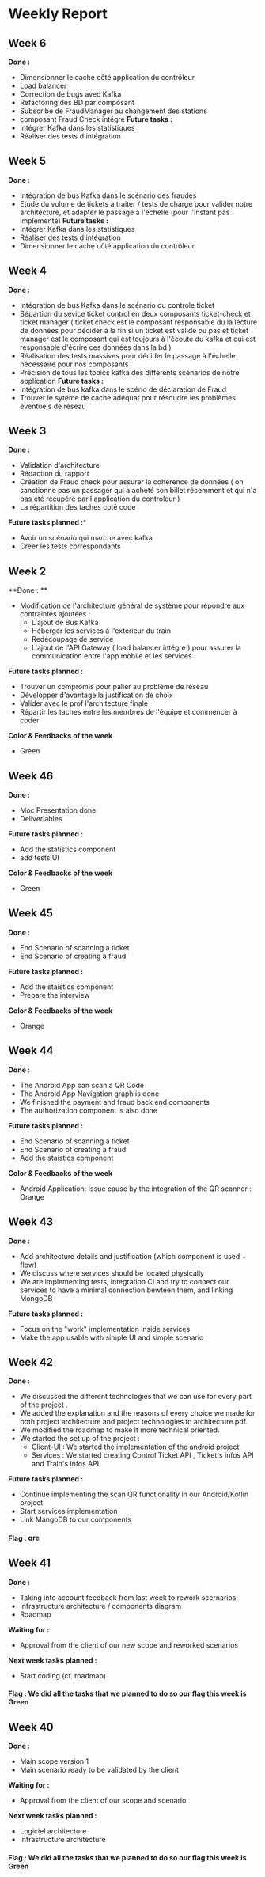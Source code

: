 # Weekly  Report

## Week 6
**Done :** 
 - Dimensionner le cache côté application du contrôleur
 - Load balancer
 - Correction de bugs avec Kafka
 - Refactoring des BD par composant
 - Subscribe de FraudManager au changement des stations
 - composant Fraud Check intégré
**Future tasks :** 
- Intégrer Kafka dans les statistiques
- Réaliser des tests d'intégration


## Week 5
**Done :** 
 - Intégration de bus Kafka dans le scénario des fraudes 
 - Etude du volume de tickets à traiter / tests de charge pour valider notre architecture, et adapter le passage à l'échelle (pour l'instant pas implémenté)
**Future tasks :** 
- Intégrer Kafka dans les statistiques
- Réaliser des tests d'intégration
- Dimensionner le cache côté application du contrôleur

## Week 4 
**Done :** 
 - Intégration de bus Kafka dans le scénario du controle ticket 
 - Sépartion du sevice ticket control en deux composants ticket-check et ticket manager ( ticket check est le composant responsable du la lecture de données pour décider à la fin si un ticket est valide ou pas et ticket manager est le composant qui est toujours à l'écoute du kafka et qui est responsable d'écrire ces données dans la bd ) 
 - Réalisation des tests massives pour décider le passage à l'échelle nécessaire pour nos composants 
 - Précision de tous les topics kafka des différents scénarios de notre application
**Future tasks :** 
- Intégration de bus kafka dans le scério de déclaration de Fraud 
- Trouver le sytème de cache adéquat pour résoudre les problèmes éventuels de réseau 

## Week 3 
**Done :**
 - Validation d'architecture 
 - Rédaction du rapport 
 - Création de Fraud check pour assurer la cohérence de données ( on sanctionne pas un passager qui a acheté son billet récemment et qui n'a pas été récupéré par l'application du controleur )
 - La répartition des taches coté code 
 
 
**Future tasks planned :*** 
- Avoir un scénario qui marche avec kafka 
- Créer les tests correspondants 

## Week 2 
**Done : **
 - Modification de l'architecture général de système pour répondre aux contraintes ajoutées : 
   * L'ajout de Bus Kafka 
   * Héberger les services à l'exterieur du train 
   * Redécoupage de service 
   * L'ajout de l'API Gateway ( load balancer intégré ) pour assurer la communication entre l'app mobile et les services 

**Future tasks planned :**
- Trouver un compromis pour palier au problème de réseau 
- Développer d'avantage la justification de choix 
- Valider avec le prof l'architecture finale 
- Répartir les taches entre les membres de l'équipe et commencer à coder 

**Color & Feedbacks of the week**
- Green

## Week 46
**Done :**
- Moc Presentation done 
- Deliveriables

**Future tasks planned :**
- Add the statistics component 
- add tests UI 

**Color & Feedbacks of the week**
- Green

## Week 45
**Done :**
- End Scenario of scanning a ticket
- End Scenario of creating a fraud

**Future tasks planned :**
- Add the staistics component 
- Prepare the interview 

**Color & Feedbacks of the week**
- Orange

## Week 44
**Done :**
- The Android App can scan a QR Code 
- The Android App Navigation graph is done 
- We finished the payment and fraud back end components 
- The authorization component is also done

**Future tasks planned :**
- End Scenario of scanning a ticket
- End Scenario of creating a fraud
- Add the staistics component 

**Color & Feedbacks of the week**
- Android Application: Issue cause by the integration of the QR scanner : Orange

## Week 43
**Done :**
- Add architecture details and justification (which component is used + flow)
- We discuss where services should be located physically
- We are implementing tests, integration CI and try to connect our services to have a minimal connection bewteen them, and linking MongoDB

 **Future tasks planned :**
 - Focus on the "work" implementation inside services
 - Make the app usable with simple UI and simple scenario

## Week 42
**Done :**
 - We discussed the different technologies that we can use for every part of the project .
 - We added the explanation and the reasons of every choice we made for both project architecture and project technologies to architecture.pdf. 
 - We modified the roadmap to make it more technical oriented.
 - We started the set up of the project : 
     * Client-UI : We started the implementation of the android project. 
     * Services : We started creating Control Ticket API , Ticket's infos API and Train's infos API. 

 **Future tasks planned :**
 - Continue implementing the scan QR functionality in our Android/Kotlin project
 - Start services implementation
 - Link MangoDB to our components
 
 
 #### Flag : <img alt="green" src="https://upload.wikimedia.org/wikipedia/commons/d/de/Color-Green.JPG" width="25" height="15"/>

## Week 41
**Done :**
 - Taking into account feedback from last week to rework scernarios.
 - Infrastructure architecture / components diagram
 - Roadmap
 
 **Waiting for :**
 - Approval from the client of our new scope and reworked scenarios

 **Next week tasks planned :**
 - Start coding (cf. roadmap)
 
 #### Flag : We did all the tasks that we planned to do so our flag this week is Green
## Week 40
**Done :**
 - Main scope version 1
 - Main scenario ready to be validated by the client
 
 **Waiting for :**
 - Approval from the client of our scope and scenario

 **Next week tasks planned :**
 - Logiciel architecture
 - Infrastructure architecture
 
 #### Flag : We did all the tasks that we planned to do so our flag this week is Green
